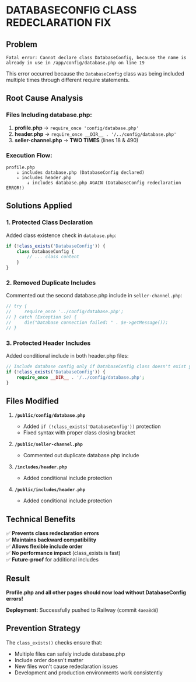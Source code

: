 # DATABASECONFIG CLASS REDECLARATION FIX

## Problem
```
Fatal error: Cannot declare class DatabaseConfig, because the name is already in use in /app/config/database.php on line 19
```

This error occurred because the `DatabaseConfig` class was being included multiple times through different require statements.

## Root Cause Analysis

### Files Including database.php:
1. **profile.php** → `require_once 'config/database.php'`
2. **header.php** → `require_once __DIR__ . '/../config/database.php'`
3. **seller-channel.php** → **TWO TIMES** (lines 18 & 490)

### Execution Flow:
```
profile.php 
    ↓ includes database.php (DatabaseConfig declared)
    ↓ includes header.php
        ↓ includes database.php AGAIN (DatabaseConfig redeclaration ERROR!)
```

## Solutions Applied

### 1. **Protected Class Declaration**
Added class existence check in `database.php`:
```php
if (!class_exists('DatabaseConfig')) {
    class DatabaseConfig {
        // ... class content
    }
}
```

### 2. **Removed Duplicate Includes**
Commented out the second database.php include in `seller-channel.php`:
```php
// try {
//     require_once '../config/database.php';
// } catch (Exception $e) {
//     die("Database connection failed: " . $e->getMessage());
// }
```

### 3. **Protected Header Includes**
Added conditional include in both header.php files:
```php
// Include database config only if DatabaseConfig class doesn't exist yet
if (!class_exists('DatabaseConfig')) {
    require_once __DIR__ . '/../config/database.php';
}
```

## Files Modified

1. **`/public/config/database.php`**
   - Added `if (!class_exists('DatabaseConfig'))` protection
   - Fixed syntax with proper class closing bracket

2. **`/public/seller-channel.php`**
   - Commented out duplicate database.php include

3. **`/includes/header.php`**
   - Added conditional include protection

4. **`/public/includes/header.php`**
   - Added conditional include protection

## Technical Benefits

✅ **Prevents class redeclaration errors**  
✅ **Maintains backward compatibility**  
✅ **Allows flexible include order**  
✅ **No performance impact** (class_exists is fast)  
✅ **Future-proof** for additional includes  

## Result

**Profile.php and all other pages should now load without DatabaseConfig errors!**

**Deployment:** Successfully pushed to Railway (commit `4aea8d8`)

## Prevention Strategy

The `class_exists()` checks ensure that:
- Multiple files can safely include database.php
- Include order doesn't matter
- New files won't cause redeclaration issues
- Development and production environments work consistently

